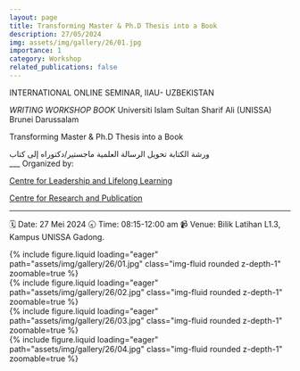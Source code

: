 ```yaml
---
layout: page
title: Transforming Master & Ph.D Thesis into a Book
description: 27/05/2024
img: assets/img/gallery/26/01.jpg
importance: 1
category: Workshop
related_publications: false
---
```


<p class="distill-post-title">INTERNATIONAL ONLINE SEMINAR, IIAU- UZBEKISTAN</p>

_WRITING WORKSHOP BOOK_
Universiti Islam Sultan Sharif Ali (UNISSA)
Brunei Darussalam

Transforming Master & Ph.D Thesis into a Book

<div class="rtl">
ورشة الكتابة
تحويل الرسالة العلمية ماجستير/دكتوراه إلى كتاب
</div>
___
Organized by:

[Centre for Leadership and Lifelong Learning](https://unissa.edu.bn/academic/centre-for-leadership-and-lifelong-learning/programmes/public-training-course/)

[Centre for Research and Publication](https://unissa.edu.bn/offices/centre-of-research-and-publication/)

---

🗓️
Date: 27 Mei 2024
🕣
Time: 08:15-12:00 am
📹
Venue: Bilik Latihan L1.3, Kampus UNISSA Gadong.

<div class="row mt-3">
    <div class="col-sm mt-3 mt-md-0">
        {% include figure.liquid loading="eager" path="assets/img/gallery/26/01.jpg" class="img-fluid rounded z-depth-1" zoomable=true %}
    </div>
    <div class="col-sm mt-3 mt-md-0">
        {% include figure.liquid loading="eager" path="assets/img/gallery/26/02.jpg" class="img-fluid rounded z-depth-1" zoomable=true %}
    </div>
</div>
<div class="row mt-3">
    <div class="col-sm mt-3 mt-md-0">
        {% include figure.liquid loading="eager" path="assets/img/gallery/26/03.jpg" class="img-fluid rounded z-depth-1" zoomable=true %}
    </div>
    <div class="col-sm mt-3 mt-md-0">
        {% include figure.liquid loading="eager" path="assets/img/gallery/26/04.jpg" class="img-fluid rounded z-depth-1" zoomable=true %}
    </div>
</div>
